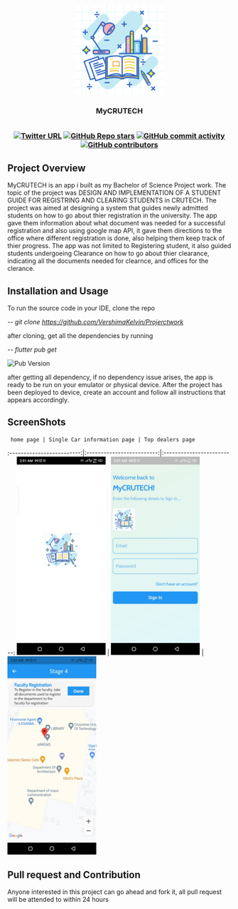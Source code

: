 <p align="center">
   <img src="assets/splash.png", width="200">
</p>
<h3 align="center">MyCRUTECH</>
<br/><br/>  
<div align="center">


<a href="">![Twitter URL](https://img.shields.io/twitter/url?style=social&url=https%3A%2F%2Ftwitter.com%2Fvershimakelvin)</a>
<a href="">![GitHub Repo stars](https://img.shields.io/github/stars/VershimaKelvin/Projerctwork?style=social)</a>
<a href="">![GitHub commit activity](https://img.shields.io/github/commit-activity/m/VershimaKelvin/Projerctwork)</a>
<a href="">![GitHub contributors](https://img.shields.io/github/contributors/VershimaKelvin/Projerctwork)</a>

</div>
   
   
## Project Overview   


MyCRUTECH is an app i built as my Bachelor of Science Project work. The topic of the project was DESIGN AND IMPLEMENTATION OF A STUDENT GUIDE FOR REGISTRING AND CLEARING STUDENTS in CRUTECH. The project was aimed at designing a system that guides newly admitted students on how to go about thier registration in the university. The app gave them information about what document was needed for a successful registration and also using google map API, it gave them directions to the office where different registration is done, also helping them keep track of thier progress. The app was not limited to Registering student, it also guided students undergoeing Clearance on how to go about thier clearance, indicating all the documents needed for clearnce, and offices for the clerance.


## Installation and Usage
To run the source code in your IDE, clone the repo

*--  git clone https://github.com/VershimaKelvin/Projerctwork*

after cloning, get all the dependencies by running

 *-- flutter pub get*
 
 ![Pub Version](https://img.shields.io/pub/v/firebase)
 
 
 
after getting all dependency, if no dependency issue arises, the app is ready to be run on your emulator or physical device. After the project has been deployed to device, create an account and follow all instructions that appears accordingly.


 ## ScreenShots
     home page | Single Car information page | Top dealers page
:-------------------------:|:-------------------------:|:-------------------------:
<img src="assets/mywork7.jpg" alt="drawing" width="200"/> | <img src="assets/mywork6.jpg" alt="drawing" width="200"/> | <img src="assets/mywork5.jpg" alt="drawing" width="200"/>


<!-- <img src="assets/mywork4.jpg" alt="drawing" width="200"/>|<img src="assets/mywork3.jpg" alt="drawing" width="200"/>|<img src="assets/mywork2.jpg" alt="drawing" width="200"/>|<img src="assets/mywork4.jpg" alt="drawing" width="200"/> -->



## Pull request and Contribution
Anyone interested in this project can go ahead and fork it, all pull request will be attended to within 24 hours










